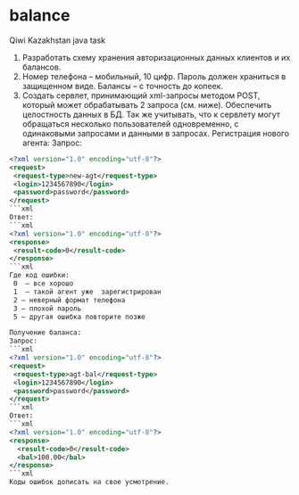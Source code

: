 # balance
Qiwi Kazakhstan java task

1.	Разработать схему хранения авторизационных данных клиентов и их балансов.
2.	Номер телефона – мобильный, 10 цифр. Пароль должен храниться в защищенном виде. Балансы – с точность до копеек. 
3. Создать сервлет, принимающий xml-запросы методом POST, который может обрабатывать 2 запроса (см. ниже). Обеспечить целостность данных в БД. Так же учитывать, что к сервлету могут обращаться несколько  пользователей одновременно, с одинаковыми запросами и данными в запросах.
 Регистрация нового агента:
Запрос:
```xml
<?xml version="1.0" encoding="utf-8"?>
<request>
 <request-type>new-agt</request-type>
 <login>1234567890</login> 
 <password>password</password> 
</request>
```xml
Ответ:
```xml 
<?xml version="1.0" encoding="utf-8"?>
<response>
 <result-code>0</result-code>
</response>
```xml
Где код ошибки:
 0  – все хорошо
 1  – такой агент уже  зарегистрирован
 2 – неверный формат телефона
 3 – плохой пароль
 5 – другая ошибка повторите позже

Получение баланса:
Запрос:
```xml
<?xml version="1.0" encoding="utf-8"?>
<request>
 <request-type>agt-bal</request-type>
 <login>1234567890</login> 
 <password>password</password> 
</request>
```xml
Ответ:
```xml
<?xml version="1.0" encoding="utf-8"?>
<response>
  <result-code>0</result-code>
  <bal>100.00</bal>
</response>
```xml
Коды ошибок дописать на свое усмотрение.


